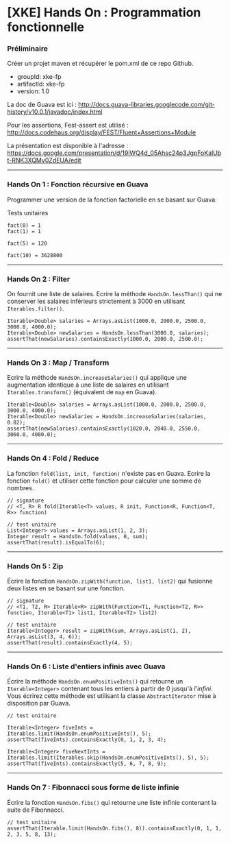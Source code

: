 [XKE] Hands On : Programmation fonctionnelle
============================================

### Préliminaire

Créer un projet maven et récupérer le pom.xml de ce repo Github.

- groupId: xke-fp
- artifactId: xke-fp
- version: 1.0

La doc de Guava est ici : http://docs.guava-libraries.googlecode.com/git-history/v10.0.1/javadoc/index.html

Pour les assertions, Fest-assert est utilisé : http://docs.codehaus.org/display/FEST/Fluent+Assertions+Module

La présentation est disponible à l'adresse :
https://docs.google.com/presentation/d/19iWQ4d_05Ahsc24p3JgpFoKalUbt-RNK3XQMv0ZdEUA/edit

***

### Hands On 1 : Fonction récursive en Guava

Programmer une version de la fonction factorielle en se basant sur Guava.

Tests unitaires

    fact(0) = 1
    fact(1) = 1
    
    fact(5) = 120
    
    fact(10) = 3628800

***

### Hands On 2 : Filter

On fournit une liste de salaires. Ecrire la méthode `HandsOn.lessThan()` qui ne conserver
les salaires inférieurs strictement à 3000 en utilisant `Iterables.filter()`.

    Iterable<Double> salaries = Arrays.asList(1000.0, 2000.0, 2500.0, 3000.0, 4000.0);
    Iterable<Double> newSalaries = HandsOn.lessThan(3000.0, salaries);
    assertThat(newSalaries).containsExactly(1000.0, 2000.0, 2500.0);

***

### Hands On 3 : Map / Transform

Ecrire la méthode `HandsOn.increaseSalaries()` qui applique une augmentation identique à
une liste de salaires en utilisant `Iterables.transform()` (équivalent de `map` en Guava).

    Iterable<Double> salaries = Arrays.asList(1000.0, 2000.0, 2500.0, 3000.0, 4000.0);
    Iterable<Double> newSalaries = HandsOn.increaseSalaries(salaries, 0.02);
    assertThat(newSalaries).containsExactly(1020.0, 2040.0, 2550.0, 3060.0, 4080.0);

***

### Hands On 4 : Fold / Reduce

La fonction `fold(list, init, function)` n'existe pas en Guava. Ecrire la fonction `fold()` et utiliser cette
fonction pour calculer une somme de nombres.

    // signature
    // <T, R> R fold(Iterable<T> values, R init, Function<R, Function<T, R>> function)
    
    // test unitaire
    List<Integer> values = Arrays.asList(1, 2, 3);
    Integer result = HandsOn.fold(values, 0, sum);
    assertThat(result).isEqualTo(6);

***

### Hands On 5 : Zip

Écrire la fonction `HandsOn.zipWith(function, list1, list2)` qui fusionne deux listes en se
basant sur une fonction.

    // signature
    // <T1, T2, R> Iterable<R> zipWith(Function<T1, Function<T2, R>> function, Iterable<T1> list1, Iterable<T2> list2)
    
    // test unitaire
    Iterable<Integer> result = zipWith(sum, Arrays.asList(1, 2), Arrays.asList(3, 4, 6));
    assertThat(result).containsExactly(4, 5);

***

### Hands On 6 : Liste d'entiers infinis avec Guava

Écrire la méthode `HandsOn.enumPositiveInts()` qui retourne un `Iterable<Integer>` contenant
tous les entiers à partir de 0 jusqu'à _l'infini_. Vous écrirez cette méthode est utilisant
la classe `AbstractIterator` mise à disposition par Guava.

    // test unitaire
    
    Iterable<Integer> fiveInts = Iterables.limit(HandsOn.enumPositiveInts(), 5);
    assertThat(fiveInts).containsExactly(0, 1, 2, 3, 4);

    Iterable<Integer> fiveNextInts = Iterables.limit(Iterables.skip(HandsOn.enumPositiveInts(), 5), 5);
    assertThat(fiveInts).containsExactly(5, 6, 7, 8, 9);

***

### Hands On 7 : Fibonnacci sous forme de liste infinie

Écrire la fonction `HandsOn.fibs()` qui retourne une liste infinie contenant la suite de Fibonnacci.

    // test unitaire
    assertThat(Iterable.limit(HandsOn.fibs(), 8)).containsExactly(0, 1, 1, 2, 3, 5, 8, 13);
